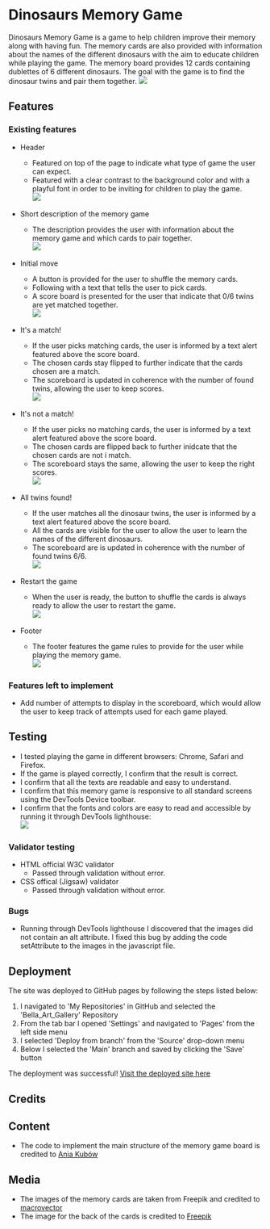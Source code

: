 # Dinosaurs Memory Game
Dinosaurs Memory Game is a game to help children improve their memory along with having fun. The memory cards are also provided with information about the names of the different dinosaurs with the aim to educate children while playing the game. The memory board provides 12 cards containing dublettes of 6 different dinosaurs. The goal with the game is to find the dinosaur twins and pair them together.
<img src="assets/images/responsive-memory.png">

## Features

### Existing features 

- Header
  - Featured on top of the page to indicate what type of game the user can expect.
  - Featured with a clear contrast to the background color and with a playful font in order to be inviting for children to play the game.
<br><img src="assets/images/header-dino.png">

- Short description of the memory game 
  - The description provides the user with information about the memory game and which cards to pair together. 
 <br><img src="assets/images/game-short.png"><br>

- Initial move
  - A button is provided for the user to shuffle the memory cards.
  - Following with a text that tells the user to pick cards.
  - A score board is presented for the user that indicate that 0/6 twins are yet matched together.
 <br><img src="assets/images/initial-move.png"><br>

- It's a match!
  - If the user picks matching cards, the user is informed by a text alert featured above the score board.
  - The chosen cards stay flipped to further indicate that the cards chosen are a match.
  - The scoreboard is updated in coherence with the number of found twins, allowing the user to keep scores.
 <br><img src="assets/images/cards-match.png"><br>

- It's not a match!
  - If the user picks no matching cards, the user is informed by a text alert featured above the score board.
  - The chosen cards are flipped back to further inidcate that the chosen cards are not i match.
  - The scoreboard stays the same, allowing the user to keep the right scores.
 <br><img src="assets/images/cards-no-match.png"><br>

- All twins found!
  - If the user matches all the dinosaur twins, the user is informed by a text alert featured above the score board.
  - All the cards are visible for the user to allow the user to learn the names of the different dinosaurs.
  - The scoreboard are is updated in coherence with the number of found twins 6/6.
 <br><img src="assets/images/all-match.png"><br>

- Restart the game
  - When the user is ready, the button to shuffle the cards is always ready to allow the user to restart the game.
 <br><img src="assets/images/button-shuffle.png"><br>

- Footer
  - The footer features the game rules to provide for the user while playing the memory game.
 <br><img src="assets/images/footer-rules.png"><br>

### Features left to implement 

- Add number of attempts to display in the scoreboard, which would allow the user to keep track of attempts used for each game played.

## Testing

- I tested playing the game in different browsers: Chrome, Safari and Firefox.
- If the game is played correctly, I confirm that the result is correct.
- I confirm that all the texts are readable and easy to understand.
- I confirm that this memory game is responsive to all standard screens using the DevTools Device toolbar.
- I confirm that the fonts and colors are easy to read and accessible by running it through DevTools lighthouse:
 <br><img src="assets/images/lighthouse-memory.png"><br>

### Validator testing
- HTML official W3C validator
  - Passed through validation without error.
- CSS offical (Jigsaw) validator
  - Passed through validation without error.

### Bugs
- Running through DevTools lighthouse I discovered that the images did not contain an alt attribute. I fixed this bug by adding the code setAttribute to the images in the javascript file. 

## Deployment 
The site was deployed to GitHub pages by following the steps listed below:

1. I navigated to 'My Repositories' in GitHub and selected the 'Bella_Art_Gallery' Repository
2. From the tab bar I opened 'Settings' and navigated to 'Pages' from the left side menu
3. I selected 'Deploy from branch' from the 'Source' drop-down menu
4. Below I selected the 'Main' branch and saved by clicking the 'Save' button

The deployment was successful! [Visit the deployed site here](https://elsahelg.github.io/dinosaurs-memory-game/)

## Credits

## Content
- The code to implement the main structure of the memory game board is credited to [Ania Kubów](https://www.youtube.com/watch?v=tjyDOHzKN0w&t=302s)

## Media
- The images of the memory cards are taken from Freepik and credited to [macrovector](https://www.freepik.com/free-vector/isometric-colored-dinosaurs-set_26764158.htm#page=2&query=dinosaurs&position=47&from_view=search&track=sph)
- The image for the back of the cards is credited to [Freepik](https://www.freepik.com/free-vector/hand-drawn-baby-dinosaur-illustrated_13861993.htm#page=6&query=dino&position=23&from_view=search&track=sph) 